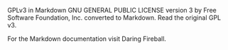 GPLv3 in Markdown
GNU GENERAL PUBLIC LICENSE version 3 by Free Software Foundation, Inc. converted to Markdown. Read the original GPL v3.

For the Markdown documentation visit Daring Fireball.
